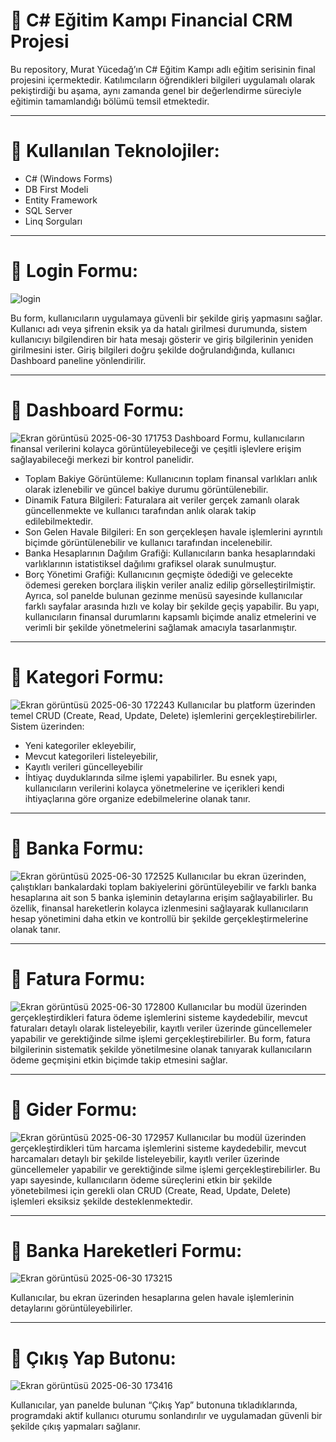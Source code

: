 # 🚀 C# Eğitim Kampı Financial CRM Projesi
Bu repository, Murat Yücedağ’ın C# Eğitim Kampı adlı eğitim serisinin final projesini içermektedir. 
Katılımcıların öğrendikleri bilgileri uygulamalı olarak pekiştirdiği bu aşama, aynı zamanda genel bir değerlendirme süreciyle eğitimin tamamlandığı bölümü temsil etmektedir.

---

# 📌 Kullanılan Teknolojiler:
 - C# (Windows Forms)
 - DB First Modeli
 - Entity Framework
 - SQL Server
 - Linq Sorguları

---

# 📌 Login Formu:
![login](https://github.com/user-attachments/assets/2894cf41-f1a1-4542-948a-ccf321ac3b27)

Bu form, kullanıcıların uygulamaya güvenli bir şekilde giriş yapmasını sağlar.
Kullanıcı adı veya şifrenin eksik ya da hatalı girilmesi durumunda, sistem kullanıcıyı bilgilendiren bir hata mesajı gösterir ve giriş bilgilerinin yeniden girilmesini ister.
Giriş bilgileri doğru şekilde doğrulandığında, kullanıcı Dashboard paneline yönlendirilir.

---

# 📌 Dashboard Formu:
![Ekran görüntüsü 2025-06-30 171753](https://github.com/user-attachments/assets/993628e5-dbea-4292-81fe-99c7732b6788)
Dashboard Formu, kullanıcıların finansal verilerini kolayca görüntüleyebileceği ve çeşitli işlevlere erişim sağlayabileceği merkezi bir kontrol panelidir.
 - Toplam Bakiye Görüntüleme: Kullanıcının toplam finansal varlıkları anlık olarak izlenebilir ve güncel bakiye durumu görüntülenebilir.
 - Dinamik Fatura Bilgileri: Faturalara ait veriler gerçek zamanlı olarak güncellenmekte ve kullanıcı tarafından anlık olarak takip edilebilmektedir.
 - Son Gelen Havale Bilgileri: En son gerçekleşen havale işlemlerini ayrıntılı biçimde görüntülenebilir ve kullanıcı tarafından incelenebilir.
 - Banka Hesaplarının Dağılım Grafiği: Kullanıcıların banka hesaplarındaki varlıklarının istatistiksel dağılımı grafiksel olarak sunulmuştur.
 - Borç Yönetimi Grafiği: Kullanıcının geçmişte ödediği ve gelecekte ödemesi gereken borçlara ilişkin veriler analiz edilip görselleştirilmiştir.
Ayrıca, sol panelde bulunan gezinme menüsü sayesinde kullanıcılar farklı sayfalar arasında hızlı ve kolay bir şekilde geçiş yapabilir.
Bu yapı, kullanıcıların finansal durumlarını kapsamlı biçimde analiz etmelerini ve verimli bir şekilde yönetmelerini sağlamak amacıyla tasarlanmıştır.

---

# 📌 Kategori Formu:
![Ekran görüntüsü 2025-06-30 172243](https://github.com/user-attachments/assets/fce92fdd-b9a6-488b-9d10-e39df8be2d51)
Kullanıcılar bu platform üzerinden temel CRUD (Create, Read, Update, Delete) işlemlerini gerçekleştirebilirler.
Sistem üzerinden:
 - Yeni kategoriler ekleyebilir,
 - Mevcut kategorileri listeleyebilir,
 - Kayıtlı verileri güncelleyebilir
 - İhtiyaç duyduklarında silme işlemi yapabilirler.
Bu esnek yapı, kullanıcıların verilerini kolayca yönetmelerine ve içerikleri kendi ihtiyaçlarına göre organize edebilmelerine olanak tanır.

---

# 📌 Banka Formu:
![Ekran görüntüsü 2025-06-30 172525](https://github.com/user-attachments/assets/ff7f3a2b-ab34-4733-b5fc-7eb886b4d7da)
Kullanıcılar bu ekran üzerinden, çalıştıkları bankalardaki toplam bakiyelerini görüntüleyebilir ve farklı banka hesaplarına ait son 5 banka işleminin detaylarına erişim sağlayabilirler.
Bu özellik, finansal hareketlerin kolayca izlenmesini sağlayarak kullanıcıların hesap yönetimini daha etkin ve kontrollü bir şekilde gerçekleştirmelerine olanak tanır.

---

# 📌 Fatura Formu:
![Ekran görüntüsü 2025-06-30 172800](https://github.com/user-attachments/assets/11febfab-5947-4a62-b493-c59ed6eb8a95)
Kullanıcılar bu modül üzerinden gerçekleştirdikleri fatura ödeme işlemlerini sisteme kaydedebilir, mevcut faturaları detaylı olarak listeleyebilir, kayıtlı veriler üzerinde güncellemeler yapabilir ve gerektiğinde silme işlemi gerçekleştirebilirler.
Bu form, fatura bilgilerinin sistematik şekilde yönetilmesine olanak tanıyarak kullanıcıların ödeme geçmişini etkin biçimde takip etmesini sağlar.

---

# 📌 Gider Formu:
![Ekran görüntüsü 2025-06-30 172957](https://github.com/user-attachments/assets/bc3df17a-4778-45af-8b85-0b568bf535d4)
Kullanıcılar bu modül üzerinden gerçekleştirdikleri tüm harcama işlemlerini sisteme kaydedebilir, mevcut harcamaları detaylı bir şekilde listeleyebilir, kayıtlı veriler üzerinde güncellemeler yapabilir ve gerektiğinde silme işlemi gerçekleştirebilirler.
Bu yapı sayesinde, kullanıcıların ödeme süreçlerini etkin bir şekilde yönetebilmesi için gerekli olan CRUD (Create, Read, Update, Delete) işlemleri eksiksiz şekilde desteklenmektedir.

---

# 📌 Banka Hareketleri Formu:
![Ekran görüntüsü 2025-06-30 173215](https://github.com/user-attachments/assets/199c69e6-ce03-4467-b03c-e5628633b436)

Kullanıcılar, bu ekran üzerinden hesaplarına gelen havale işlemlerinin detaylarını görüntüleyebilirler.

---

# 📌 Çıkış Yap Butonu:
![Ekran görüntüsü 2025-06-30 173416](https://github.com/user-attachments/assets/9944f778-6eb6-424a-9de7-3063b84803aa)

Kullanıcılar, yan panelde bulunan “Çıkış Yap” butonuna tıkladıklarında, programdaki aktif kullanıcı oturumu sonlandırılır ve uygulamadan güvenli bir şekilde çıkış yapmaları sağlanır.

